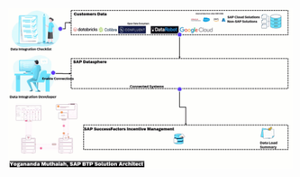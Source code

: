 


![image](https://github.com/yogananda-muthaiah/SAP-Sucessfactors-Incentive-Management/blob/main/Integrations/Datasphere/2024-03-18_13-17-35.gif)
